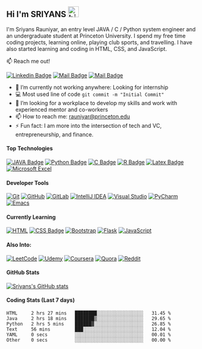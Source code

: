 
## Hi I'm SRIYANS <img src="https://user-images.githubusercontent.com/1303154/88677602-1635ba80-d120-11ea-84d8-d263ba5fc3c0.gif" width="28px" alt="hi">

I'm Sriyans Rauniyar, an entry level JAVA / C / Python system engineer and an undergraduate student at Princeton University. I spend my free time coding projects, learning online, playing club sports, and travelling. I have also started learning and coding in HTML, CSS, and JavaScript.

:mailbox: Reach me out!

[![Linkedin Badge](https://img.shields.io/badge/-Sriyans-0e76a8?style=flat&labelColor=0e76a8&logo=linkedin&logoColor=white)](https://www.linkedin.com/in/rauniyar-sriyans/) [![Mail Badge](https://img.shields.io/badge/-@sriyans_17-e84393?style=flat&labelColor=e84393&logo=instagram&logoColor=white)](https://www.instagram.com/sriyans_17/) [![Mail Badge](https://img.shields.io/badge/-sriyansrauniyar-c0392b?style=flat&labelColor=c0392b&logo=gmail&logoColor=white)](mailto:rauniyar@princeton.edu)

<!-- TODO: Add last video link -->

- 🔭 I’m currently not working anywhere: Looking for internship
- :computer: Most used line of code `git commit -m "Initial Commit"`
- 🤔 I’m looking for a workplace to develop my skills and work with experienced mentor and co-workers
- 📫 How to reach me: rauniyar@princeton.edu
- ⚡ Fun fact: I am more into the intersection of tech and VC, entrepreneurship, and finance.

#### Top Technologies

<!-- TODO: Make technologies links takes you to repositories -->

[![JAVA Badge](https://img.shields.io/badge/-JAVA-61DBFB?style=for-the-badge&labelColor=black&logo=java&logoColor=61DBFB)](#) [![Python Badge](https://img.shields.io/badge/python-3670A0?style=for-the-badge&logo=python&logoColor=ffdd54)](#) [![C Badge](https://img.shields.io/badge/c-%2300599C.svg?style=for-the-badge&logo=c&logoColor=white)](#) [![R Badge](https://img.shields.io/badge/r-%23276DC3.svg?style=for-the-badge&logo=r&logoColor=white)](#) [![Latex Badge](https://img.shields.io/badge/latex-%23008080.svg?style=for-the-badge&logo=latex&logoColor=white)](#) [![Microsoft Excel](https://img.shields.io/badge/Microsoft_Excel-217346?style=for-the-badge&logo=microsoft-excel&logoColor=white)](#)

#### Developer Tools

[![Git](https://img.shields.io/badge/git-%23F05033.svg?style=for-the-badge&logo=git&logoColor=white)](#) [![GitHub](https://img.shields.io/badge/github-%23121011.svg?style=for-the-badge&logo=github&logoColor=white)](#) [![GitLab](https://img.shields.io/badge/gitlab-%23181717.svg?style=for-the-badge&logo=gitlab&logoColor=white)](#) [![IntelliJ IDEA](https://img.shields.io/badge/IntelliJIDEA-000000.svg?style=for-the-badge&logo=intellij-idea&logoColor=white)](#) [![Visual Studio](https://img.shields.io/badge/Visual%20Studio-5C2D91.svg?style=for-the-badge&logo=visual-studio&logoColor=white)](#) [![PyCharm](https://img.shields.io/badge/pycharm-143?style=for-the-badge&logo=pycharm&logoColor=black&color=black&labelColor=green)](#) [![Emacs](https://img.shields.io/badge/Emacs-%237F5AB6.svg?&style=for-the-badge&logo=gnu-emacs&logoColor=white)](#)


#### Currently Learning 

[![HTML](https://img.shields.io/badge/html5-%23E34F26.svg?style=for-the-badge&logo=html5&logoColor=white)](#) [![CSS Badge](https://img.shields.io/badge/css3-%231572B6.svg?style=for-the-badge&logo=css3&logoColor=white)](#) [![Bootstrap](https://img.shields.io/badge/bootstrap-%23563D7C.svg?style=for-the-badge&logo=bootstrap&logoColor=white)](#) [![Flask](https://img.shields.io/badge/flask-%23000.svg?style=for-the-badge&logo=flask&logoColor=white)](#) [![JavaScript](https://img.shields.io/badge/javascript-%23323330.svg?style=for-the-badge&logo=javascript&logoColor=%23F7DF1E)](#)

#### Also Into:

[![LeetCode](https://img.shields.io/badge/LeetCode-000000?style=for-the-badge&logo=LeetCode&logoColor=#d16c06)](#) [![Udemy](https://img.shields.io/badge/Udemy-A435F0?style=for-the-badge&logo=Udemy&logoColor=white)](#) [![Coursera](https://img.shields.io/badge/Coursera-%230056D2.svg?style=for-the-badge&logo=Coursera&logoColor=white)](#) [![Quora](https://img.shields.io/badge/Quora-%23B92B27.svg?style=for-the-badge&logo=Quora&logoColor=white)](#) [![Reddit](https://img.shields.io/badge/Reddit-%23FF4500.svg?style=for-the-badge&logo=Reddit&logoColor=white)](#) 

#### GitHub Stats

[![Sriyans's GitHub stats](https://github-readme-stats.vercel.app/api?username=RauniyarSriyans&hide=prs,contribs&theme=tokyonight)](https://github.com/RauniyarSriyans/github-readme-stats)

#### Coding Stats (Last 7 days)
  
<!--START_SECTION:waka-->

```text
HTML     2 hrs 27 mins   ████████░░░░░░░░░░░░░░░░░   31.45 %
Java     2 hrs 18 mins   ███████▒░░░░░░░░░░░░░░░░░   29.65 %
Python   2 hrs 5 mins    ██████▓░░░░░░░░░░░░░░░░░░   26.85 %
Text     56 mins         ███░░░░░░░░░░░░░░░░░░░░░░   12.04 %
YAML     0 secs          ░░░░░░░░░░░░░░░░░░░░░░░░░   00.01 %
Other    0 secs          ░░░░░░░░░░░░░░░░░░░░░░░░░   00.00 %
```

<!--END_SECTION:waka-->
